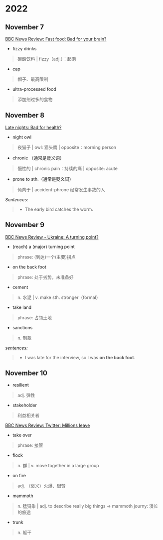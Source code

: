 # 2022

## November 7

[BBC News Review: Fast food: Bad for your brain?](https://www.youtube.com/watch?v=7oCLZGg0E4A&list=PLcetZ6gSk968l1s4WuxwyhiyEUmg5GOZC&index=5&t=304s)

- fizzy drinks

> 碳酸饮料 | fizzy（adj.）：起泡

- cap

> 帽子、最高限制

- ultra-processed food

> 添加剂过多的食物

## November 8

[Late nights: Bad for health?](https://www.youtube.com/watch?v=LXrh2AJa8nU&list=PLcetZ6gSk968l1s4WuxwyhiyEUmg5GOZC&index=8)

- night owl

> 夜猫子 | owl: 猫头鹰 | opposite：morning person

- chronic （通常是贬义词）

> 慢性的 | chronic pain：持续的痛 | opposite: acute

- prone to sth.（通常是贬义词）

> 倾向于 | accident-phrone 经常发生事故的人

*Sentences:*
>
> - The early bird catches the worm.

## November 9

[BBC News Review - Ukraine: A turning point?](https://www.youtube.com/watch?v=dEbqbZVYzwY&list=PLcetZ6gSk968l1s4WuxwyhiyEUmg5GOZC&index=8)

- (reach) a (major) turning point

> phrase: (到达)一个(主要)拐点

- on the back foot

> phrase: 处于劣势，未准备好

- cement

> n. 水泥 | v. make sth. stronger（formal）

- take land

> phrase: 占领土地

- sanctions

> n. 制裁

*sentences:*
>
> - I was late for the interview, so I was **on the back foot**.

## November 10

- resilient

> adj. 弹性

- stakeholder

> 利益相关者

[BBC News Review: Twitter: Millions leave](https://www.youtube.com/watch?v=zFMT3timtAc&t=315s)

- take over

> phrase: 接管

- flock

> n. 群 | v. move together in a large group

- on fire

> adj. （褒义）火爆、很赞

- mammoth

> n. 猛犸象 | adj. to describe really big things -> mammoth journy: 漫长的旅途

- trunk

> n. 躯干
